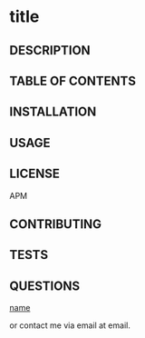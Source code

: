 # title
  ## DESCRIPTION
  
  ## TABLE OF CONTENTS

  ## INSTALLATION
  

  ## USAGE
  

  ## LICENSE
  APM

  ## CONTRIBUTING
  

  ## TESTS
  

  ## QUESTIONS
  [name](https://www.google.com)

  or contact me via email at email.


